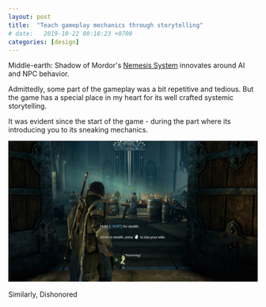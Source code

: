 ```yaml
---
layout: post
title:  "Teach gameplay mechanics through storytelling"
# date:   2019-10-22 00:18:23 +0700
categories: [design]
---
```



Middle-earth: Shadow of Mordor's [Nemesis System](https://www.youtube.com/watch?v=p3ShGfJkLcU) innovates around AI and NPC behavior. 


Admittedly, some part of the gameplay was a bit repetitive and tedious. But the game has a special place in my heart for its well crafted systemic storytelling. 


It was evident since the start of the game - during the part where its introducing you to its sneaking mechanics. 


![how to sneak](/assets/sneaking-tutorial.jpg)

Similarly, Dishonored 





<!-- `JSON.parse` -->


